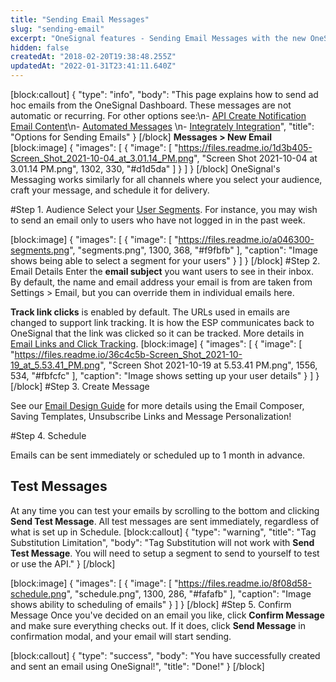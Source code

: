 ```yaml
---
title: "Sending Email Messages"
slug: "sending-email"
excerpt: "OneSignal features - Sending Email Messages with the new OneSignal Email Messaging composer"
hidden: false
createdAt: "2018-02-20T19:38:48.255Z"
updatedAt: "2022-01-31T23:41:11.640Z"
---
```

[block:callout]
{
  "type": "info",
  "body": "This page explains how to send ad hoc emails from the OneSignal Dashboard. These messages are not automatic or recurring. For other options see:\n- [API Create Notification Email Content](https://documentation.onesignal.com/reference/create-notification#email-content)\n- [Automated Messages](doc:automated-messages) \n- [Integrately Integration](https://integrately.com/store/onesignal)",
  "title": "Options for Sending Emails"
}
[/block]
**Messages > New Email**
[block:image]
{
  "images": [
    {
      "image": [
        "https://files.readme.io/1d3b405-Screen_Shot_2021-10-04_at_3.01.14_PM.png",
        "Screen Shot 2021-10-04 at 3.01.14 PM.png",
        1302,
        330,
        "#d1d5da"
      ]
    }
  ]
}
[/block]
OneSignal's Messaging works similarly for all channels where you select your audience, craft your message, and schedule it for delivery.

#Step 1. Audience
Select your [User Segments](doc:segmentation). For instance, you may wish to send an email only to users who have not logged in in the past week.

[block:image]
{
  "images": [
    {
      "image": [
        "https://files.readme.io/a046300-segments.png",
        "segments.png",
        1300,
        368,
        "#f9fbfb"
      ],
      "caption": "Image shows being able to select a segment for your users"
    }
  ]
}
[/block]
#Step 2. Email Details
Enter the **email subject** you want users to see in their inbox. By default, the name and email address your email is from are taken from Settings > Email, but you can override them in individual emails here.

**Track link clicks** is enabled by default. The URLs used in emails are changed to support link tracking. It is how the ESP communicates back to OneSignal that the link was clicked so it can be tracked. More details in <a href="https://documentation.onesignal.com/docs/email-links-and-click-tracking" target="_blank">Email Links and Click Tracking</a>.
[block:image]
{
  "images": [
    {
      "image": [
        "https://files.readme.io/36c4c5b-Screen_Shot_2021-10-19_at_5.53.41_PM.png",
        "Screen Shot 2021-10-19 at 5.53.41 PM.png",
        1556,
        534,
        "#fbfcfc"
      ],
      "caption": "Image shows setting up your user details"
    }
  ]
}
[/block]
#Step 3. Create Message

See our <a href="https://documentation.onesignal.com/docs/designing-emails" target="_blank">Email Design Guide</a> for more details using the Email Composer, Saving Templates, Unsubscribe Links and Message Personalization!

#Step 4. Schedule

Emails can be sent immediately or scheduled up to 1 month in advance.

## Test Messages
At any time you can test your emails by scrolling to the bottom and clicking **Send Test Message**. All test messages are sent immediately, regardless of what is set up in Schedule.
[block:callout]
{
  "type": "warning",
  "title": "Tag Substitution Limitation",
  "body": "Tag Substitution will not work with **Send Test Message**. You will need to setup a segment to send to yourself to test or use the API."
}
[/block]

[block:image]
{
  "images": [
    {
      "image": [
        "https://files.readme.io/8f08d58-schedule.png",
        "schedule.png",
        1300,
        286,
        "#fafafb"
      ],
      "caption": "Image shows ability to scheduling of emails"
    }
  ]
}
[/block]
#Step 5. Confirm Message
Once you've decided on an email you like, click **Confirm Message** and make sure everything checks out. If it does, click **Send Message** in confirmation modal, and your email will start sending. 

[block:callout]
{
  "type": "success",
  "body": "You have successfully created and sent an email using OneSignal!",
  "title": "Done!"
}
[/block]